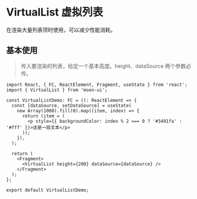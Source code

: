 # VirtualList 虚拟列表

在渲染大量列表项时使用，可以减少性能消耗。

## 基本使用

> 传入要渲染的列表，给定一个基本高度。height、dataSource 两个参数必传。

```tsx
import React, { FC, ReactElement, Fragment, useState } from 'react';
import { VirtualList } from 'moon-ui';

const VirtualListDemo: FC = (): ReactElement => {
  const [dataSource, setDataSource] = useState(
    new Array(1000).fill(0).map((item, index) => {
      return (item = (
        <p style={{ backgroundColor: index % 2 === 0 ? '#3491fa' : '#fff' }}>这是一段文本</p>
      ));
    }),
  );

  return (
    <Fragment>
      <VirtualList height={200} dataSource={dataSource} />
    </Fragment>
  );
};

export default VirtualListDemo;
```

<API></API>
